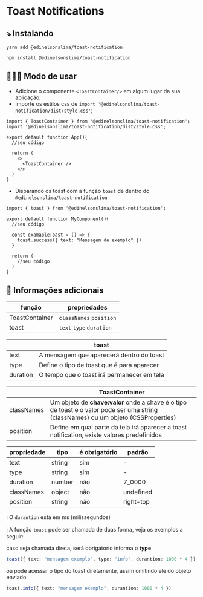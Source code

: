 # Toast Notifications

## ⤵️ Instalando

```
yarn add @edinelsonslima/toast-notification
```
```
npm install @edinelsonslima/toast-notification
```

## 👨🏻‍💻 Modo de usar
- Adicione o componente `<ToastContainer/>` em algum lugar da sua aplicação;
- Importe os estilos css de `import '@edinelsonslima/toast-notification/dist/style.css'`;

```tsx
import { ToastContainer } from '@edinelsonslima/toast-notification';
import '@edinelsonslima/toast-notification/dist/style.css';

export default function App(){
  //seu código

  return (
    <>
      <ToastContainer />
    </>
  )
}
```

- Disparando os toast com a função `toast` de dentro do `@edinelsonslima/toast-notification`

```tsx
import { toast } from '@edinelsonslima/toast-notification';

export default function MyComponent(){
  //seu código

  const examapleToast = () => {
    toast.success({ text: "Mensagem de exemplo" })
  }

  return (
    //seu código
  )
}
```

## 🧐 Informações adicionais

| função             | propriedades                                               |
|--------------------|------------------------------------------------------------|
| ToastContainer     | `classNames` `position`                                    |
| toast              | `text` `type` `duration`                                   |

|                    | toast                                                      |
|--------------------|----------------------------------------------------------- |
| text               | A mensagem que aparecerá dentro do toast                   |
| type               | Define o tipo de toast que é para aparecer                 |
| duration           | O tempo que o toast irá permanecer em tela                 |

|                    | ToastContainer                                             |
|--------------------|----------------------------------------------------------- |
| classNames         | Um objeto de **chave:valor** onde a chave é o tipo de toast e o valor pode ser uma string (classNames) ou um objeto (CSSProperties) |
| position           | Define em qual parte da tela irá aparecer a toast notification, existe valores predefinidos |



| propriedade |tipo   | é obrigatório   | padrão      |
|-------------|-------|-----------------|-------------|
| text        |string | sim             |     -       |
| type        |string | sim             |     -       | 
| duration    |number | não             | 7_0000      |
| classNames  |object | não             | undefined   |
| position    |string | não             | right-top   |

ℹ️ O  `durantion` está em ms (milissegundos)


ℹ️ A função `toast` pode ser chamada de duas forma, veja os exemplos a seguir:

caso seja chamada direta, será obrigatório informa o **type**
```ts
toast({ text: "mensagem exemplo", type: "info", durantion: 1000 * 4 })
```
ou pode acessar o tipo do toast diretamente, assim omitindo ele do objeto enviado
```ts
toast.info({ text: "mensagem exemplo", durantion: 1000 * 4 })
```



